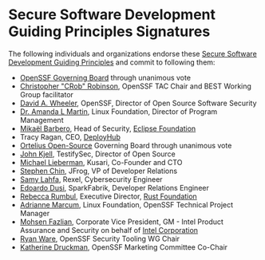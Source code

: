 # Secure Software Development Guiding Principles Signatures

The following individuals and organizations endorse these [Secure Software Development Guiding Principles](https://github.com/ossf/wg-best-practices-os-developers/blob/main/docs/SecureSoftwareGuidingPrinciples.md) and commit to following them:

- [OpenSSF Governing Board](https://openssf.org/about/board/) through unanimous vote
- [Christopher "CRob" Robinson](https://github.com/SecurityCRob), OpenSSF TAC Chair and BEST Working Group facilitator
- [David A. Wheeler](https://dwheeler.com), OpenSSF, Director of Open Source Software Security
- [Dr. Amanda L Martin](https://github.com/hythloda), Linux Foundation, Director of Program Management
- [Mikaël Barbero](https://mikael.barbero.tech), Head of Security, [Eclipse Foundation](https://eclipse.org)
- Tracy Ragan, CEO, [DeployHub](https://www.deployhub.com/)
- [Ortelius Open-Source](https://ortelius.io) Governing Board through unanimous vote
- [John Kjell](https://github.com/jkjell), TestifySec, Director of Open Source
- [Michael Lieberman](https://github.com/jmlieberman85), Kusari, Co-Founder and CTO
- [Stephen Chin](https://github.com/steveonjava), JFrog, VP of Developer Relations
- [Samy Lahfa](https://github.com/akechishiro), Rexel, Cybersecurity Engineer
- [Edoardo Dusi](https://github.com/edodusi), SparkFabrik, Developer Relations Engineer
- [Rebecca Rumbul](https://www.linkedin.com/in/rebecca-rumbul-96a5441a/), Executive Director, [Rust Foundation](https://rustfoundation.org)
- [Adrianne Marcum](https://github.com/afmarcum), Linux Foundation, OpenSSF Technical Project Manager
- [Mohsen Fazlian](https://www.linkedin.com/in/mohsen-fazlian-9801003/), Corporate Vice President, GM - Intel Product Assurance and Security on behalf of [Intel Corporation ](https://www.intel.com/content/www/us/en/security/overview.html)
- [Ryan Ware](https://github.com/ware), OpenSSF Security Tooling WG Chair
- [Katherine Druckman](https://github.com/kdruckman), OpenSSF Marketing Committee Co-Chair
